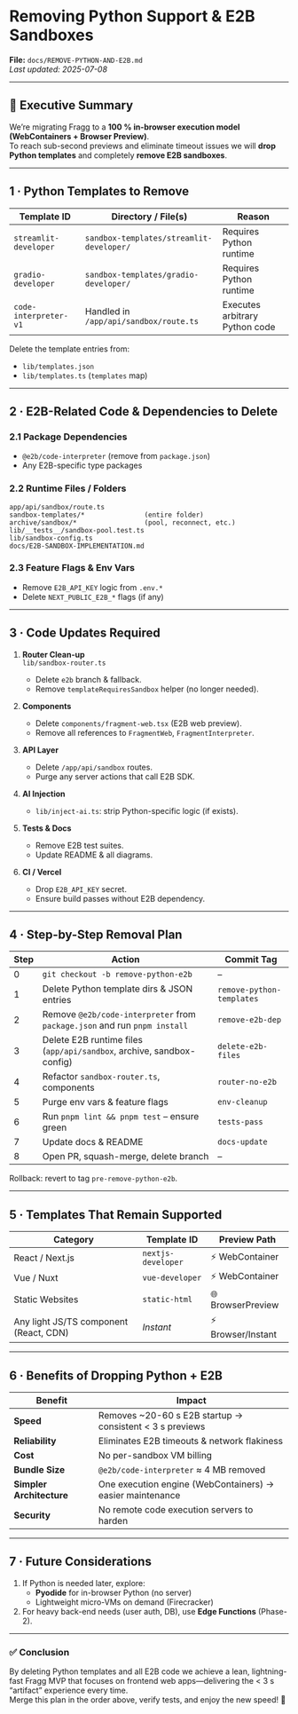 # Removing Python Support & E2B Sandboxes  
**File:** `docs/REMOVE-PYTHON-AND-E2B.md`  
_Last updated: 2025-07-08_

---

## 🚦   Executive Summary
We’re migrating Fragg to a **100 % in-browser execution model (WebContainers + Browser Preview)**.  
To reach sub-second previews and eliminate timeout issues we will **drop Python templates** and completely **remove E2B sandboxes**.

---

## 1 · Python Templates to Remove

| Template ID | Directory / File(s) | Reason |
|-------------|---------------------|--------|
| `streamlit-developer` | `sandbox-templates/streamlit-developer/` | Requires Python runtime |
| `gradio-developer`    | `sandbox-templates/gradio-developer/`   | Requires Python runtime |
| `code-interpreter-v1` | Handled in `/app/api/sandbox/route.ts`   | Executes arbitrary Python code |

Delete the template entries from:
- `lib/templates.json`
- `lib/templates.ts` (`templates` map)

---

## 2 · E2B-Related Code & Dependencies to Delete

### 2.1 Package Dependencies
- `@e2b/code-interpreter` (remove from `package.json`)
- Any E2B-specific type packages

### 2.2 Runtime Files / Folders
```
app/api/sandbox/route.ts
sandbox-templates/*               (entire folder)
archive/sandbox/*                 (pool, reconnect, etc.)
lib/__tests__/sandbox-pool.test.ts
lib/sandbox-config.ts
docs/E2B-SANDBOX-IMPLEMENTATION.md
```

### 2.3 Feature Flags & Env Vars
- Remove `E2B_API_KEY` logic from `.env.*`
- Delete `NEXT_PUBLIC_E2B_*` flags (if any)

---

## 3 · Code Updates Required

1. **Router Clean-up**  
   `lib/sandbox-router.ts`
   - Delete `e2b` branch & fallback.
   - Remove `templateRequiresSandbox` helper (no longer needed).

2. **Components**  
   - Delete `components/fragment-web.tsx` (E2B web preview).
   - Remove all references to `FragmentWeb`, `FragmentInterpreter`.

3. **API Layer**  
   - Delete `/app/api/sandbox` routes.  
   - Purge any server actions that call E2B SDK.

4. **AI Injection**  
   - `lib/inject-ai.ts`: strip Python-specific logic (if exists).

5. **Tests & Docs**  
   - Remove E2B test suites.
   - Update README & all diagrams.

6. **CI / Vercel**  
   - Drop `E2B_API_KEY` secret.
   - Ensure build passes without E2B dependency.

---

## 4 · Step-by-Step Removal Plan

| Step | Action | Commit Tag |
|------|-------|-----------|
| 0 | `git checkout -b remove-python-e2b` | – |
| 1 | Delete Python template dirs & JSON entries | `remove-python-templates` |
| 2 | Remove `@e2b/code-interpreter` from `package.json` and run `pnpm install` | `remove-e2b-dep` |
| 3 | Delete E2B runtime files (`app/api/sandbox`, archive, sandbox-config) | `delete-e2b-files` |
| 4 | Refactor `sandbox-router.ts`, components | `router-no-e2b` |
| 5 | Purge env vars & feature flags | `env-cleanup` |
| 6 | Run `pnpm lint && pnpm test` – ensure green | `tests-pass` |
| 7 | Update docs & README | `docs-update` |
| 8 | Open PR, squash-merge, delete branch | – |

Rollback: revert to tag `pre-remove-python-e2b`.

---

## 5 · Templates That Remain Supported

| Category | Template ID | Preview Path |
|----------|-------------|--------------|
| React / Next.js | `nextjs-developer` | ⚡ WebContainer |
| Vue / Nuxt | `vue-developer` | ⚡ WebContainer |
| Static Websites | `static-html` | 🌐 BrowserPreview |
| Any light JS/TS component (React, CDN) | _Instant_ | ⚡ Browser/Instant |

---

## 6 · Benefits of Dropping Python + E2B

| Benefit | Impact |
|---------|--------|
| **Speed** | Removes ~20-60 s E2B startup → consistent < 3 s previews |
| **Reliability** | Eliminates E2B timeouts & network flakiness |
| **Cost** | No per-sandbox VM billing |
| **Bundle Size** | `@e2b/code-interpreter` ≈ 4 MB removed |
| **Simpler Architecture** | One execution engine (WebContainers) → easier maintenance |
| **Security** | No remote code execution servers to harden |

---

## 7 · Future Considerations

1. If Python is needed later, explore:
   - **Pyodide** for in-browser Python (no server)
   - Lightweight micro-VMs on demand (Firecracker)  
2. For heavy back-end needs (user auth, DB), use **Edge Functions** (Phase-2).

---

### ✅ Conclusion
By deleting Python templates and all E2B code we achieve a lean, lightning-fast Fragg MVP that focuses on frontend web apps—delivering the < 3 s “artifact” experience every time.  
Merge this plan in the order above, verify tests, and enjoy the new speed! 🚀
